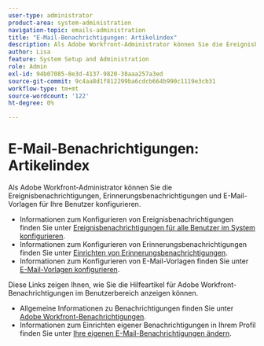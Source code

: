 ```yaml
---
user-type: administrator
product-area: system-administration
navigation-topic: emails-administration
title: "E-Mail-Benachrichtigungen: Artikelindex"
description: Als Adobe Workfront-Administrator können Sie die Ereignisbenachrichtigungen, Erinnerungsbenachrichtigungen und E-Mail-Vorlagen für Ihre Benutzer konfigurieren.
author: Lisa
feature: System Setup and Administration
role: Admin
exl-id: 94b07085-8e3d-4137-9820-38aaa257a3ed
source-git-commit: 9c4aa8d1f812299ba6cdcb664b990c1119e3cb31
workflow-type: tm+mt
source-wordcount: '122'
ht-degree: 0%

---
```


# E-Mail-Benachrichtigungen: Artikelindex

<!-- Audited: 1/2024 -->

Als Adobe Workfront-Administrator können Sie die Ereignisbenachrichtigungen, Erinnerungsbenachrichtigungen und E-Mail-Vorlagen für Ihre Benutzer konfigurieren.

* Informationen zum Konfigurieren von Ereignisbenachrichtigungen finden Sie unter [Ereignisbenachrichtigungen für alle Benutzer im System konfigurieren](../../../administration-and-setup/manage-workfront/emails/configure-event-notifications-for-everyone-in-the-system.md).
* Informationen zum Konfigurieren von Erinnerungsbenachrichtigungen finden Sie unter [Einrichten von Erinnerungsbenachrichtigungen](../../../administration-and-setup/manage-workfront/emails/set-up-reminder-notifications.md).
* Informationen zum Konfigurieren von E-Mail-Vorlagen finden Sie unter [E-Mail-Vorlagen konfigurieren](../../../administration-and-setup/manage-workfront/emails/configure-email-templates.md).

Diese Links zeigen Ihnen, wie Sie die Hilfeartikel für Adobe Workfront-Benachrichtigungen im Benutzerbereich anzeigen können.

* Allgemeine Informationen zu Benachrichtigungen finden Sie unter [Adobe Workfront-Benachrichtigungen](/help/quicksilver/workfront-basics/using-notifications/event-notifications.md).
* Informationen zum Einrichten eigener Benachrichtigungen in Ihrem Profil finden Sie unter [Ihre eigenen E-Mail-Benachrichtigungen ändern](/help/quicksilver/workfront-basics/using-notifications/activate-or-deactivate-your-own-event-notifications.md).
